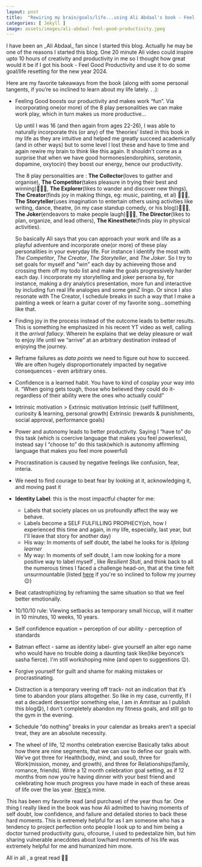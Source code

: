 ```yaml
---
layout: post
title:  "Rewiring my brain/goals/life...using Ali Abdaal's book - Feel Good Productivity 📖 "
categories: [ Jekyll ]
image: assets/images/ali-abdaal-feel-good-productivity.jpeg
---
```

<p>I have been an  _Ali Abdaal_ fan since I started this blog. Actually he may be one of the reasons I started this blog. One 20 minute Ali video could inspire upto 10 hours of creativity and productivity in me so I thought how great would it be if I got his book - Feel Good Productivity and use it to do some goal/life resetting for the new year 2024.</p>

Here are my favorite takeaways from the book (along with some personal tangents, if you’re so inclined to learn about my life lately. . .):

* Feeling Good boosts our productivity and makes work “fun”. Via incorporating one(or more) of the 8 play personalities we can make work play, which in turn makes us more productive...

    Up until I was 16 (and then again from ages 22-26), I was able to naturally incorporate this (or any) of the ‘theories’ listed in this book in my life as they are intuitive and helped me greatly succeed academically (and in other ways) but to some level I lost these and have to time and again rewire my brain to think like this again. It shouldn't come as a surprise that when we have good hormones(endorphins, serotonin, dopamine, oxytocin) they boost our energy, hence our productivity. 

    The 8 play personalities are : **The Collector**(loves to gather and organise), **The Competitor**(takes pleasure in trying their best and winning)🙋🏻‍♀️, **The Explorer**(likes to wander and discover new things), **The Creator**(finds joy in making things, eg: music, painting, et al) 🙋🏻‍♀️, **The Storyteller**(uses imagination to entertain others using activities like writing, dance, theatre, (in my case standup comedy, or his blog))🙋🏻‍♀️, **The Joker**(endeavors to make people laugh)🙋🏻‍♀️, **The Director**(likes to plan, organize, and lead others), **The Kinesthete**(finds play in physical activities).

    So basically Ali says that you can approach your work and life as a playful adventure and incorporate one(or more) of these play personalities in your everyday life. For instance I identify the most with _The Competitor_, _The Creator_, _The Storyteller_, and _The Joker_. So I try to set goals for myself and "win" each day by achieveing those and crossing them off my todo list and make the goals progressively harder each day. I incorporate my storytelling and joker persona by, for instance, making a dry analytics presentation, more fun and interactive by including fun real life analogies and some genZ lingo. Or since I also resonate with The Creator, I schedule breaks in such a way that I make a painting a week or learn a guitar cover of my favorite song...something like that.

* Finding joy in the process instead of the outcome leads to better results. This is something he emphasized in his recent YT video as well, calling it the _arrival fallacy_. Wherein he explains that we delay pleasure or wait to enjoy life until we “arrive” at an arbitrary destination instead of enjoying the journey.

* Reframe failures as _data points_ we need to figure out how to succeed. We are often hugely disproportionately impacted by negative consequences - even arbitrary ones.

* Confidence is a learned habit. You have to kind of cosplay your way into it. 
    “When going gets tough, those who believed they could do it- regardless of their ability were the ones who actually could"

* Intrinsic motivation > Extrinsic motivation 
    Intrinsic (self fulfillment, curiosity & learning, personal growth)
    Extrinsic (rewards & punishments, social approval, performance goals)

* Power and autonomy leads to better productivity. Saying I “have to” do this task (which is coercive language that makes you feel powerless), instead say I “choose to” do this task(which is autonomy affirming language that makes you feel more powerful)

* Procrastination is caused by negative feelings like confusion, fear, interia.

* We need to find courage to beat fear by looking at it, acknowledging it, and moving past it

* **Identity Label**: this is the most impactful chapter for me:
    * Labels that society places on us profoundly affect the way we behave.
    * Labels become a SELF FULFILLING PROPHECY(oh, how I experienced this time and again, in my life, especially, last year, but I'll leave that story for another day)
    * His way: In moments of self doubt, the label he looks for is _lifelong learner_
    * My way: In moments of self doubt, I am now looking for a more positive way to label myself , like _Resilient Stuti_, and think back to all the numerous times I faced a challenge head-on, that at the time felt unsurmountable (listed <a href="https://docs.google.com/document/d/e/2PACX-1vSCw_rjVqqTMHiLxFBR9eo6eWZ3x72A-BEeUXapmpjfY-117xKsNJPqatQhlXZtVKdnJlwV_CsKu-dS/pub">here</a> if you're so inclined to follow my journey😌)

* Beat catastrophizing by reframing the same situation so that we feel better emotionally.

* 10/10/10 rule: Viewing setbacks as temporary small hiccup, will it matter in 10 minutes, 10 weeks, 10 years.

* Self confidence equation = perception of our ability - perception of standards

* Batman effect - same as identity label- give yourself an alter ego name who would have no trouble doing a daunting task like(like beyonce’s sasha fierce). I'm still workshoping mine (and open to suggestions 😉).

* Forgive yourself for guilt and shame for making mistakes or procrastinating.

* Distraction is a temporary veering off track- not an indication that it’s time to abandon your plans altogether.
    So like in my case, currently, If I eat a decadent dessert(or something else, I am in Amritsar as I publish this blog😋), I don't completely abandon my fitness goals, and still go to the gym in the evening.

* Schedule “do nothing” breaks in your calendar as breaks aren’t a special treat, they are an absolute necessity.


* The wheel of life, 12 months celebration exercise
    Basically talks about how there are nine segments, that we can use to define our goals with. We've got three for Health(body, mind, and soul), three for Work(mission, money, and growth), and three for Relationships(family, romance, friends). Write a 12 month celebration goal setting, as if 12 months from now you're having dinner with your best friend and celebrating how much progress you have made in each of these areas of life over the las year. <a href= "https://docs.google.com/document/d/e/2PACX-1vSTLEvFaBFOiEpgZRyMkx79syGXjNVs57OZ9d6zwai9TFKVUMCeKPeaWJbHxA42WrpomBnC0iwQd1pE/pub">Here's</a> mine. 

This has been my favorite read (and purchase) of the year thus far. One thing I really liked in the book was how Ali admitted to having moments of self doubt, low confidence, and failure and detailed stories to back these hard moments. This is extremely helpful for as I am someone who has a tendency to project perfection onto people I look up to and him being a doctor turned productivity guru, ofcourse, I used to pedestalize him, but him sharing vulnerable anecdotes about low/hard moments of his life was extremely helpful for me and humanized him more.

All in all , a great read 👌🏼
